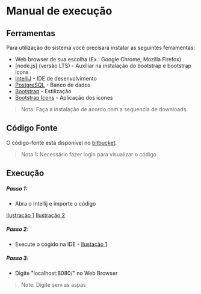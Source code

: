 # Manual de execução

## Ferramentas

Para utilização do sistema você precisará instalar as seguintes ferramentas:

+ Web browser de sua escolha (Ex.: Google Chrome, Mozilla Firefox)
+ [node.js] (versão LTS) - Auxiliar na instalação do bootstrap e bootstrap icons
+ [IntelliJ](https://www.jetbrains.com/pt-br/idea/download/) -  IDE de desenvolvimento
+ [PostgreSQL](https://www.postgresql.org/download/) - Banco de dados
+ [Bootstrap](https://getbootstrap.com/docs/5.1/getting-started/download/) - Estilização
+ [Bootstrap Icons](https://icons.getbootstrap.com/#install) - Aplicação dos ícones

> Nota: Faça a instalação de acordo com a sequencia de downloads

## Código Fonte

O código-fonte está disponível no [bitbucket](https://bitbucket.org/diegofrazao/desafio_control/src/master/).

> Nota 1: Necessário fazer login para visualizar o código

## Execução

##### Passo 1:

+ Abra o Intellij e importe o código

[Ilustração 1](https://prnt.sc/1mlzan3)
[Ilustração 2](https://prnt.sc/1mm1irg)

##### Passo 2:

+ Execute o cógido na IDE - [Ilustação 1](https://prnt.sc/1mm2zi2)

##### Passo 3:

+ Digite "localhost:8080/" no Web Browser
> Note: Digite sem as aspas
